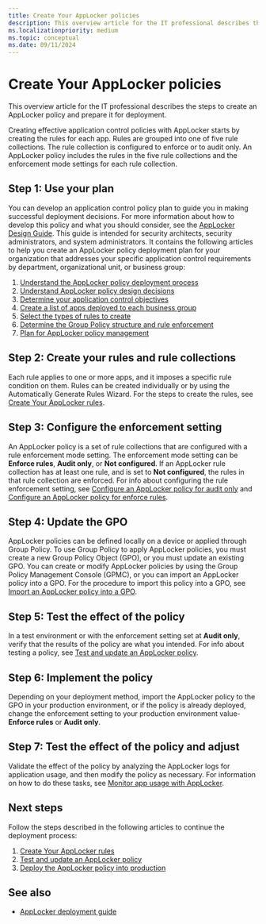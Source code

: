 ```yaml
---
title: Create Your AppLocker policies
description: This overview article for the IT professional describes the steps to create an AppLocker policy and prepare it for deployment.
ms.localizationpriority: medium
ms.topic: conceptual
ms.date: 09/11/2024
---
```


# Create Your AppLocker policies

This overview article for the IT professional describes the steps to create an AppLocker policy and prepare it for deployment.

Creating effective application control policies with AppLocker starts by creating the rules for each app. Rules are grouped into one of five rule collections. The rule collection is configured to enforce or to audit only. An AppLocker policy includes the rules in the five rule collections and the enforcement mode settings for each rule collection.

## Step 1: Use your plan

You can develop an application control policy plan to guide you in making successful deployment decisions. For more information about how to develop this policy and what you should consider, see the [AppLocker Design Guide](applocker-policies-design-guide.md). This guide is intended for security architects, security administrators, and system administrators. It contains the following articles to help you create an AppLocker policy deployment plan for your organization that addresses your specific application control requirements by department, organizational unit, or business group:

1. [Understand the AppLocker policy deployment process](understand-the-applocker-policy-deployment-process.md)
2. [Understand AppLocker policy design decisions](understand-applocker-policy-design-decisions.md)
3. [Determine your application control objectives](../appcontrol-and-applocker-overview.md)
4. [Create a list of apps deployed to each business group](create-list-of-applications-deployed-to-each-business-group.md)
5. [Select the types of rules to create](select-types-of-rules-to-create.md)
6. [Determine the Group Policy structure and rule enforcement](determine-group-policy-structure-and-rule-enforcement.md)
7. [Plan for AppLocker policy management](plan-for-applocker-policy-management.md)

## Step 2: Create your rules and rule collections

Each rule applies to one or more apps, and it imposes a specific rule condition on them. Rules can be created individually or by using the Automatically Generate Rules Wizard. For the steps to create the rules, see [Create Your AppLocker rules](create-your-applocker-rules.md).

## Step 3: Configure the enforcement setting

An AppLocker policy is a set of rule collections that are configured with a rule enforcement mode setting. The enforcement mode setting can be **Enforce rules**, **Audit only**, or **Not configured**. If an AppLocker rule collection has at least one rule, and is set to **Not configured**, the rules in that rule collection are enforced. For info about configuring the rule enforcement setting, see [Configure an AppLocker policy for audit only](configure-an-applocker-policy-for-audit-only.md) and [Configure an AppLocker policy for enforce rules](configure-an-applocker-policy-for-enforce-rules.md).

## Step 4: Update the GPO

AppLocker policies can be defined locally on a device or applied through Group Policy. To use Group Policy to apply AppLocker policies, you must create a new Group Policy Object (GPO), or you must update an existing GPO. You can create or modify AppLocker policies by using the Group Policy Management Console (GPMC), or you can import an AppLocker policy into a GPO. For the procedure to import this policy into a GPO, see [Import an AppLocker policy into a GPO](import-an-applocker-policy-into-a-gpo.md).

## Step 5: Test the effect of the policy

In a test environment or with the enforcement setting set at **Audit only**, verify that the results of the policy are what you intended. For info about testing a policy, see [Test and update an AppLocker policy](test-and-update-an-applocker-policy.md).

## Step 6: Implement the policy

Depending on your deployment method, import the AppLocker policy to the GPO in your production environment, or if the policy is already deployed, change the enforcement setting to your production environment value-**Enforce rules** or **Audit only**.

## Step 7: Test the effect of the policy and adjust

Validate the effect of the policy by analyzing the AppLocker logs for application usage, and then modify the policy as necessary. For information on how to do these tasks, see [Monitor app usage with AppLocker](monitor-application-usage-with-applocker.md).

## Next steps

Follow the steps described in the following articles to continue the deployment process:

1. [Create Your AppLocker rules](create-your-applocker-rules.md)
2. [Test and update an AppLocker policy](test-and-update-an-applocker-policy.md)
3. [Deploy the AppLocker policy into production](deploy-the-applocker-policy-into-production.md)

## See also

- [AppLocker deployment guide](applocker-policies-deployment-guide.md)
